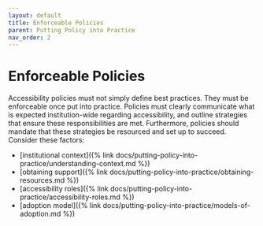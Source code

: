 ```yaml
---
layout: default
title: Enforceable Policies
parent: Putting Policy into Practice
nav_order: 2
---
```


# Enforceable Policies

Accessibility policies must not simply define best practices. They must be enforceable once put into practice. Policies must clearly communicate what is expected institution-wide regarding accessibility, and outline strategies that ensure these responsibilities are met. Furthermore, policies should mandate that these strategies be resourced and set up to succeed. 
Consider these factors:

-	[institutional context]({% link docs/putting-policy-into-practice/understanding-context.md %})
-	[obtaining support]({% link  docs/putting-policy-into-practice/obtaining-resources.md %})
-	[accessibility roles]({% link docs/putting-policy-into-practice/accessibility-roles.md %})
-	[adoption model]({% link docs/putting-policy-into-practice/models-of-adoption.md %})
